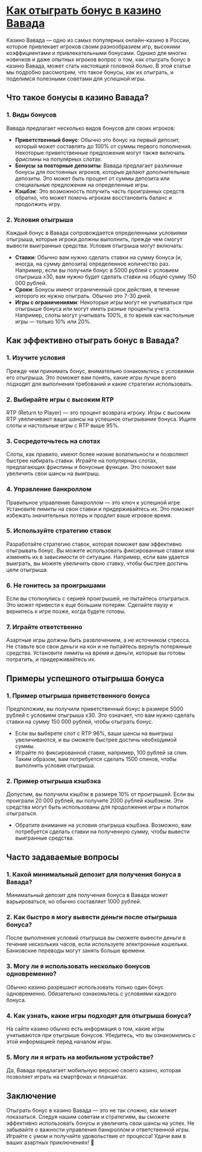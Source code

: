 # [Как отыграть бонус в казино Вавада](https://vavadapartner.pro/?promo=75590753-cc8b-4c4a-8d71-99b7a2293439-jud\&target=register)

Казино Вавада — одно из самых популярных онлайн-казино в России, которое привлекает игроков своим разнообразием игр, высокими коэффициентами и привлекательными бонусами. Однако для многих новичков и даже опытных игроков вопрос о том, как отыграть бонус в казино Вавада, может стать настоящей головной болью. В этой статье мы подробно рассмотрим, что такое бонусы, как их отыграть, и поделимся полезными советами для успешной игры.

## Что такое бонусы в казино Вавада?

### 1. Виды бонусов

Вавада предлагает несколько видов бонусов для своих игроков:

* **Приветственный бонус**: Обычно это бонус на первый депозит, который может составлять до 100% от суммы первого пополнения. Некоторые приветственные предложения могут также включать фриспины на популярных слотах.
* **Бонусы за повторные депозиты**: Вавада предлагает различные бонусы для постоянных игроков, которые делают дополнительные депозиты. Это может быть процент от суммы депозита или специальные предложения на определенные игры.
* **Кэшбэк**: Это возможность получить часть проигранных средств обратно, что может помочь игрокам восстановить баланс и продолжить игру.

### 2. Условия отыгрыша

Каждый бонус в Вавада сопровождается определенными условиями отыгрыша, которые игроки должны выполнить, прежде чем смогут вывести выигранные средства. Условия отыгрыша могут включать:

* **Ставки**: Обычно вам нужно сделать ставки на сумму бонуса (и, иногда, на сумму депозита) определенное количество раз. Например, если вы получили бонус в 5000 рублей с условием отыгрыша x30, вам нужно будет сделать ставки на общую сумму 150 000 рублей.
* **Сроки**: Бонусы имеют ограниченный срок действия, в течение которого их нужно отыграть. Обычно это 7-30 дней.
* **Игры с ограничениями**: Некоторые игры могут не учитываться при отыгрыше бонуса или могут иметь разные проценты учета. Например, слоты могут учитывать 100%, в то время как настольные игры — только 10% или 20%.

## Как эффективно отыграть бонус в Вавада?

### 1. Изучите условия

Прежде чем принимать бонус, внимательно ознакомьтесь с условиями его отыгрыша. Это поможет вам понять, какие игры лучше всего подходят для выполнения требований и какие стратегии использовать.

### 2. Выбирайте игры с высоким RTP

RTP (Return to Player) — это процент возврата игроку. Игры с высоким RTP увеличивают ваши шансы на успешное отыгрывание бонуса. Ищите слоты и настольные игры с RTP выше 95%.

### 3. Сосредоточьтесь на слотах

Слоты, как правило, имеют более низкие волатильности и позволяют быстрее набирать ставки. Играйте на популярных слотах, предлагающих фриспины и бонусные функции. Это поможет вам увеличить свои шансы на выигрыш.

### 4. Управление банкроллом

Правильное управление банкроллом — это ключ к успешной игре. Установите лимиты на свои ставки и придерживайтесь их. Это поможет избежать значительных потерь и продлит ваше игровое время.

### 5. Используйте стратегию ставок

Разработайте стратегию ставок, которая поможет вам эффективно отыгрывать бонус. Вы можете использовать фиксированные ставки или изменять их в зависимости от ситуации. Например, если вам удается выиграть, вы можете увеличить свою ставку, чтобы быстрее достичь цели отыгрыша.

### 6. Не гонитесь за проигрышами

Если вы столкнулись с серией проигрышей, не пытайтесь отыграться. Это может привести к еще большим потерям. Сделайте паузу и вернитесь к игре позже, когда будете готовы.

### 7. Играйте ответственно

Азартные игры должны быть развлечением, а не источником стресса. Не ставьте все свои деньги на кон и не пытайтесь вернуть потерянные средства. Установите лимиты на время и деньги, которые вы готовы потратить, и придерживайтесь их.

## Примеры успешного отыгрыша бонуса

### 1. Пример отыгрыша приветственного бонуса

Предположим, вы получили приветственный бонус в размере 5000 рублей с условием отыгрыша x30. Это означает, что вам нужно сделать ставки на сумму 150 000 рублей, чтобы отыграть бонус.

* Если вы выберете слот с RTP 96%, ваши шансы на выигрыш увеличиваются, и вы сможете быстрее достичь необходимой суммы.
* Играйте по фиксированной ставке, например, 100 рублей за спин. Таким образом, вам потребуется сделать 1500 спинов, чтобы выполнить условия отыгрыша.

### 2. Пример отыгрыша кэшбэка

Допустим, вы получили кэшбэк в размере 10% от проигрышей. Если вы проиграли 20 000 рублей, вы получите 2000 рублей кэшбэком. Эти средства могут быть использованы для продолжения игры и попыток отыграться.

* Обратите внимание на условия отыгрыша кэшбэка. Возможно, вам потребуется сделать ставки на полученную сумму, чтобы вывести выигранные средства.

## Часто задаваемые вопросы

### 1. Какой минимальный депозит для получения бонуса в Вавада?

Минимальный депозит для получения бонуса в Вавада может варьироваться, но обычно составляет 1000 рублей.

### 2. Как быстро я могу вывести деньги после отыгрыша бонуса?

После выполнения условий отыгрыша вы сможете вывести деньги в течение нескольких часов, если используете электронные кошельки. Банковские переводы могут занять больше времени.

### 3. Могу ли я использовать несколько бонусов одновременно?

Обычно казино разрешают использовать только один бонус одновременно. Обязательно ознакомьтесь с условиями каждого бонуса.

### 4. Как узнать, какие игры подходят для отыгрыша бонуса?

На сайте казино обычно есть информация о том, какие игры учитываются при отыгрыше бонусов. Убедитесь, что вы ознакомились с этой информацией перед началом игры.

### 5. Могу ли я играть на мобильном устройстве?

Да, Вавада предлагает мобильную версию своего казино, которая позволяет играть на смартфонах и планшетах.

## Заключение

Отыграть бонус в казино Вавада — это не так сложно, как может показаться. Следуя нашим советам и стратегиям, вы сможете эффективно использовать бонусы и увеличить свои шансы на успех. Не забывайте о важности управления банкроллом и ответственной игры. Играйте с умом и получайте удовольствие от процесса! Удачи вам в ваших азартных приключениях! 🎉

